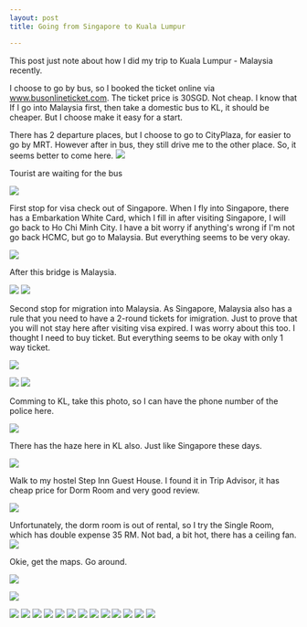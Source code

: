 ```yaml
---
layout: post
title: Going from Singapore to Kuala Lumpur

---
```


This post just note about how I did my trip to Kuala Lumpur - Malaysia recently.

I choose to go by bus, so I booked the ticket online via www.busonlineticket.com. The ticket price is 30SGD. Not cheap. I know that If I go into Malaysia first, then take a domestic bus to KL, it should be cheaper. But I choose make it easy for a start.

There has 2 departure places, but I choose to go to CityPlaza, for easier to go by MRT. However after in bus, they still drive me to the other place. So, it seems better to come here.
![](/images/2013/kl/IMG_3374.PNG)

Tourist are waiting for the bus

![](/images/2013/kl/IMG_3373.JPG)

First stop for visa check out of Singapore. When I fly into Singapore, there has a Embarkation White Card, which I fill in after visiting Singapore, I will go back to Ho Chi Minh City. I have a bit worry if anything's wrong if I'm not go back HCMC, but go to Malaysia. But everything seems to be very okay.

![](/images/2013/kl/IMG_3376.PNG)

After this bridge is Malaysia.

![](/images/2013/kl/IMG_3377.JPG)
![](/images/2013/kl/IMG_3379.JPG)

Second stop for migration into Malaysia. As Singapore, Malaysia also has a rule that you need to have a 2-round tickets for imigration. Just to prove that you will not stay here after visiting visa expired. I was worry about this too. I thought I need to buy ticket. But everything seems to be okay with only 1 way ticket.

![](/images/2013/kl/IMG_3384.PNG)

![](/images/2013/kl/IMG_3382.JPG)
![](/images/2013/kl/IMG_3383.JPG)

Comming to KL, take this photo, so I can have the phone number of the police here.

![](/images/2013/kl/IMG_3385.JPG)

There has the haze here in KL also. Just like Singapore these days.

![](/images/2013/kl/IMG_3387.JPG)


Walk to my hostel Step Inn Guest House. I found it in Trip Advisor, it has cheap price for Dorm Room and very good review.

![](/images/2013/kl/IMG_3388.JPG)

Unfortunately, the dorm room is out of rental, so I try the Single Room, which has double expense 35 RM. Not bad, a bit hot, there has a ceiling fan. 
![](/images/2013/kl/IMG_3391.JPG)



Okie, get the maps. Go around.

![](/images/2013/kl/IMG_3422.JPG)

![](/images/2013/kl/IMG_3390.JPG)



![](/images/2013/kl/IMG_3393.JPG)
![](/images/2013/kl/IMG_3399.JPG)
![](/images/2013/kl/IMG_3402.JPG)
![](/images/2013/kl/IMG_3404.JPG)
![](/images/2013/kl/IMG_3409.JPG)
![](/images/2013/kl/IMG_3410.JPG)
![](/images/2013/kl/IMG_3411.JPG)
![](/images/2013/kl/IMG_3413.JPG)
![](/images/2013/kl/IMG_3414.JPG)
![](/images/2013/kl/IMG_3415.JPG)
![](/images/2013/kl/IMG_3417.JPG)
![](/images/2013/kl/IMG_3418.JPG)
![](/images/2013/kl/IMG_3420.JPG)
